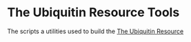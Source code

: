 # The Ubiquitin Resource Tools
The scripts a utilities used to build the [The Ubiquitin Resource](https://github.com/varioustoxins/The-Ubiquitin-Resource)
